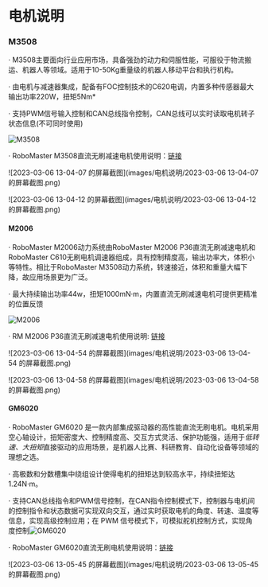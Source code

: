 # 电机说明

### M3508

  · M3508主要面向行业应用市场，具备强劲的动力和伺服性能，可服役于物流搬运、机器人等领域。适用于10-50Kg重量级的机器人移动平台和执行机构。

  · 由电机与减速器集成，配备有FOC控制技术的C620电调，内置多种传感器最大输出功率220W，扭矩5Nm*

  · 支持PWM信号输入控制和CAN总线指令控制，CAN总线可以实时读取电机转子状态信息(不可同时使用)



![M3508](https://stormsend1.djicdn.com/tpc/uploads/photos/1928/large_fcfcea55-88e3-4521-a81e-fa7ea136ac0d.jpg)



· RoboMaster M3508直流无刷减速电机使用说明：[链接](https://rm-static.djicdn.com/tem/17348/RoboMaster%20M3508%E7%9B%B4%E6%B5%81%E6%97%A0%E5%88%B7%E5%87%8F%E9%80%9F%E7%94%B5%E6%9C%BA%E4%BD%BF%E7%94%A8%E8%AF%B4%E6%98%8EV1.0%EF%BC%88%E4%B8%AD%E8%8B%B1%E6%97%A5%EF%BC%89.pdf)                                                                                                                                                                          

![2023-03-06 13-04-07 的屏幕截图](images/电机说明/2023-03-06 13-04-07 的屏幕截图.png)

![2023-03-06 13-04-12 的屏幕截图](images/电机说明/2023-03-06 13-04-12 的屏幕截图.png)





#### M2006

  ·  RoboMaster M2006动力系统由RoboMaster M2006 P36直流无刷减速电机和RoboMaster  C610无刷电机调速器组成，具有控制精度高，输出功率大，体积小等特性。相比于RoboMaster  M3508动力系统，转速接近，体积和重量大幅下降，故应用场景更为广泛。

  · 最大持续输出功率44w，扭矩1000mN·m，内置直流无刷减速电机可提供更精准的位置反馈



![M2006](https://stormsend1.djicdn.com/tpc/uploads/photos/34273/large_8321459a-30cb-47a9-be92-0af9b7e3d8d3.jpg)

  · RM M2006 P36直流无刷减速电机使用说明: [链接](https://rm-static.djicdn.com/tem/17348/RM%20M2006%20P36%E7%9B%B4%E6%B5%81%E6%97%A0%E5%88%B7%E5%87%8F%E9%80%9F%E7%94%B5%E6%9C%BA%E4%BD%BF%E7%94%A8%E8%AF%B4%E6%98%8E.pdf)																												                                                                  

![2023-03-06 13-04-54 的屏幕截图](images/电机说明/2023-03-06 13-04-54 的屏幕截图.png)

![2023-03-06 13-04-58 的屏幕截图](images/电机说明/2023-03-06 13-04-58 的屏幕截图.png)



#### GM6020

  · RoboMaster GM6020 是一款内部集成驱动器的高性能直流无刷电机。电机采用空心轴设计，扭矩密度大、控制精度高、交互方式灵活、保护功能强，适用于*低转速、大扭矩*直接驱动的应用场景，是机器人比赛、科研教育、自动化设备等领域的理想之选。 

  · 高极数和分数槽集中绕组设计使得电机的扭矩达到较高水平，持续扭矩达1.24N·m。

  · 支持CAN总线指令和PWM信号控制，在CAN指令控制模式下，控制器与电机间的控制指令和状态数据可实现双向交互，通过实时获取电机的角度、转速、温度等信息，实现高级控制应用；在 PWM 信号模式下，可模拟舵机控制方式，实现角度控制![GM6020](https://stormsend1.djicdn.com/tpc/uploads/photos/35752/large_ec8a3a84-65c2-4b8a-8cdb-95ffcdbd9bbb.jpg)

  · RoboMaster GM6020直流无刷电机使用说明：[链接 ](https://rm-static.djicdn.com/tem/17348/RoboMaster%20GM6020%E7%9B%B4%E6%B5%81%E6%97%A0%E5%88%B7%E7%94%B5%E6%9C%BA%E4%BD%BF%E7%94%A8%E8%AF%B4%E6%98%8E.pdf)                                                                                                                                                                            

  

![2023-03-06 13-05-45 的屏幕截图](images/电机说明/2023-03-06 13-05-45 的屏幕截图.png)